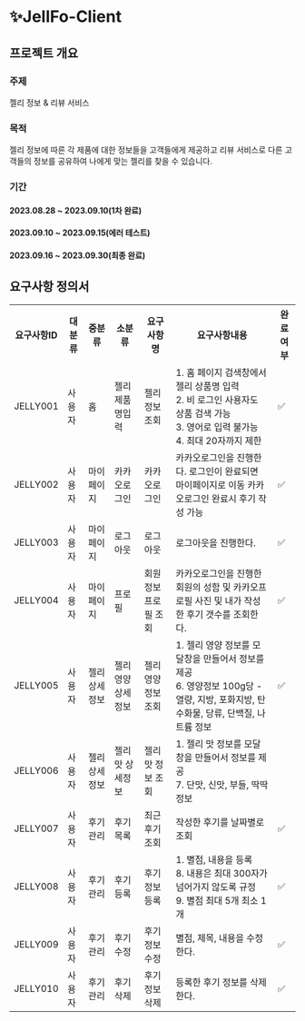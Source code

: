 # ✨JellFo-Client

## 프로젝트 개요
### 주제
젤리 정보 & 리뷰 서비스

### 목적
젤리 정보에 따른 각 제품에 대한 정보들을 고객들에게 제공하고 리뷰 서비스로 다른 고객들의 정보를 공유하여 나에게 맞는 젤리를 찾을 수 있습니다.

### 기간
#### 2023.08.28 ~ 2023.09.10(1차 완료)
#### 2023.09.10 ~ 2023.09.15(에러 테스트)
#### 2023.09.16 ~ 2023.09.30(최종 완료)

## 요구사항 정의서

<table>
    <tr>
        <th>요구사항ID</th>
        <th>대분류</th>
        <th>중분류</th>
        <th>소분류</th>
        <th>요구사항명</th>
        <th>요구사항내용</th>
        <th>완료여부</th>
    </tr>
    <tr>
        <td>JELLY001</td>
        <td>사용자</td>
        <td>홈</td>
        <td>젤리제품명입력</td>
        <td>젤리정보조회</td>
        <td>1. 홈 페이지 검색창에서 젤리 상품명 입력 <br />2. 비 로그인 사용자도 상품 검색 가능<br />
3. 영어로 입력 불가능 <br />
4. 최대 20자까지 제한</td>
        <td>✅</td>
    </tr>
    <tr>
        <td>JELLY002</td>
        <td>사용자</td>
        <td>마이페이지</td>
        <td>카카오로그인</td>
        <td>카카오로그인</td>
        <td>카카오로그인을 진행한다. 로그인이 완료되면 마이페이지로 이동 카카오로그인 완료시 후기 작성 가능</td>
        <td>✅</td>
    </tr>
    <tr>
        <td>JELLY003</td>
        <td>사용자</td>
        <td>마이페이지</td>
        <td>로그아웃</td>
        <td>로그아웃</td>
        <td>로그아웃을 진행한다.</td>
        <td>✅</td>
    </tr>
    <tr>
        <td>JELLY004</td>
        <td>사용자</td>
        <td>마이페이지</td>
        <td>프로필</td>
        <td>회원정보 프로필 조회</td>
        <td>카카오로그인을 진행한 회원의 성함 및 카카오프로필 사진 및 내가 작성한 후기 갯수를 조회한다.</td>
        <td>✅</td>
    </tr>
    <tr>
        <td>JELLY005</td>
        <td>사용자</td>
        <td>젤리 상세정보</td>
        <td>젤리 영양 상세정보</td>
        <td>젤리 영양 정보 조회</td>
        <td>1. 젤리 영양 정보를 모달창을 만들어서 정보를 제공 <br />
6. 영양정보 100g당 - 열량, 지방, 포화지방, 탄수화물, 당류, 단백질, 나트륨 정보</td>
        <td>✅</td>
    </tr>
    <tr>
        <td>JELLY006</td>
        <td>사용자</td>
        <td>젤리 상세정보</td>
        <td>젤리 맛 상세정보</td>
        <td>젤리 맛 정보 조회</td>
        <td>1. 젤리 맛 정보를 모달창을 만들어서 정보를 제공<br />
7. 단맛, 신맛, 부들, 딱딱 정보</td>
        <td></td>
    </tr>
        <tr>
        <td>JELLY007</td>
        <td>사용자</td>
        <td>후기관리</td>
        <td>후기목록</td>
        <td>최근후기 조회</td>
        <td>작성한 후기를 날짜별로 조회</td>
        <td>✅</td>
    </tr>
    <tr>
        <td>JELLY008</td>
        <td>사용자</td>
        <td>후기관리</td>
        <td>후기등록</td>
        <td>후기정보등록</td>
        <td>1. 별점, 내용을 등록<br />
8. 내용은 최대 300자가 넘어가지 않도록 규정 <br />
9.  별점 최대 5개 최소 1개</td>
        <td>✅</td>
    </tr>
    <tr>
        <td>JELLY009</td>
        <td>사용자</td>
        <td>후기관리</td>
        <td>후기수정</td>
        <td>후기정보수정</td>
        <td>별점, 제목, 내용을 수정한다.</td>
        <td>✅</td>
    </tr>
    <tr>
        <td>JELLY010</td>
        <td>사용자</td>
        <td>후기관리</td>
        <td>후기삭제</td>
        <td>후기정보삭제</td>
        <td>등록한 후기 정보를 삭제한다.</td>
        <td>✅</td>
    </tr>
</table>
